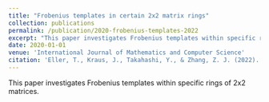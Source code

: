```yaml
---
title: "Frobenius templates in certain 2x2 matrix rings"
collection: publications
permalink: /publication/2020-frobenius-templates-2022
excerpt: "This paper investigates Frobenius templates within specific rings of 2x2 matrices."
date: 2020-01-01
venue: 'International Journal of Mathematics and Computer Science'
citation: 'Eller, T., Kraus, J., Takahashi, Y., & Zhang, Z. J. (2022). &quot;Frobenius templates in certain 2x2 matrix rings.&quot; <i>International Journal of Mathematics and Computer Science</i>, 17(2).'
---
```


This paper investigates Frobenius templates within specific rings of 2x2 matrices.
